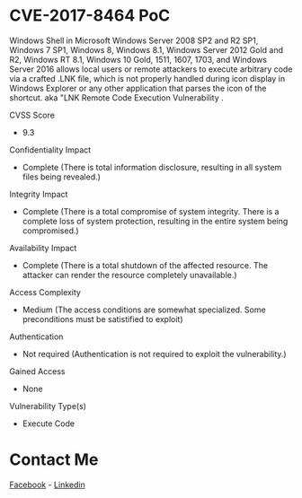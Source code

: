 # CVE-2017-8464 PoC

Windows Shell in Microsoft Windows Server 2008 SP2 and R2 SP1, Windows 7 SP1, Windows 8, Windows 8.1, Windows Server 2012 Gold and R2, Windows RT 8.1, Windows 10 Gold, 1511, 1607, 1703, and Windows Server 2016 allows local users or remote attackers to execute arbitrary code via a crafted .LNK file, which is not properly handled during icon display in Windows Explorer or any other application that parses the icon of the shortcut. aka "LNK Remote Code Execution Vulnerability . 

CVSS Score  
- 9.3

Confidentiality Impact 
- Complete (There is total information disclosure, resulting in all system files being revealed.)

Integrity Impact
- Complete (There is a total compromise of system integrity. There is a complete loss of system protection, resulting in the entire system being compromised.)

Availability Impact 
- Complete (There is a total shutdown of the affected resource. The attacker 
can render the resource completely unavailable.)

Access Complexity 
- Medium (The access conditions are somewhat specialized. Some preconditions must be satistified to exploit)

Authentication 
- Not required (Authentication is not required to exploit the vulnerability.)

Gained Access
- None

Vulnerability Type(s)
- Execute Code

# Contact Me 
[Facebook](https://www.facebook.com/X.Vector1) - [Linkedin](https://www.linkedin.com/in/mohamed-abdelfatah-509b01149/)
